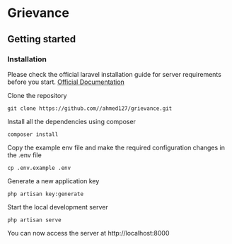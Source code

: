 # Grievance

## Getting started

### Installation

Please check the official laravel installation guide for server requirements before you start. [Official Documentation](https://laravel.com/docs/10.x)

Clone the repository

    git clone https://github.com//ahmed127/grievance.git

Install all the dependencies using composer

    composer install

Copy the example env file and make the required configuration changes in the .env file

    cp .env.example .env

Generate a new application key

    php artisan key:generate
    
Start the local development server

    php artisan serve

You can now access the server at http://localhost:8000

